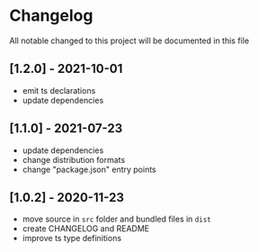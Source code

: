 # Changelog
All notable changed to this project will be documented in this file

## [1.2.0] - 2021-10-01
- emit ts declarations
- update dependencies

## [1.1.0] - 2021-07-23
- update dependencies
- change distribution formats
- change "package.json" entry points

## [1.0.2] - 2020-11-23
- move source in `src` folder and bundled files in `dist`
- create CHANGELOG and README
- improve ts type definitions